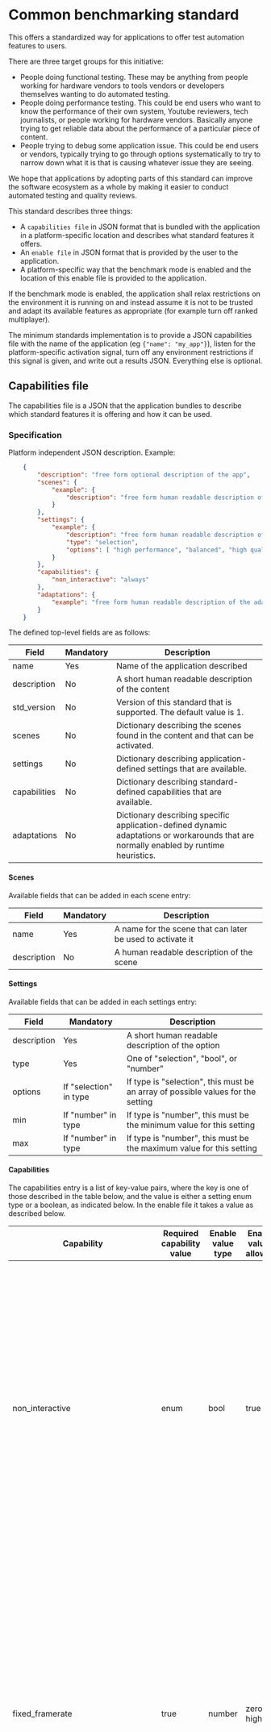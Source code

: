# Common benchmarking standard

This offers a standardized way for applications to offer test automation features to users.

There are three target groups for this initiative:

* People doing functional testing. These may be anything from people working for hardware vendors to tools vendors or developers themselves wanting to do automated testing.
* People doing performance testing.  This could be end users who want to know the performance of their own system, Youtube reviewers, tech journalists, or people working for hardware vendors. Basically anyone trying to get reliable data about the performance of a particular piece of content.
* People trying to debug some application issue. This could be end users or vendors, typically trying to go through options systematically to try to narrow down what it is that is causing whatever issue they are seeing.

We hope that applications by adopting parts of this standard can improve the software ecosystem as a whole by making it easier to conduct automated testing and quality reviews.

This standard describes three things:

* A ```capabilities file``` in JSON format that is bundled with the application in a platform-specific location and describes what standard features it offers.
* An ```enable file``` in JSON format that is provided by the user to the application.
* A platform-specific way that the benchmark mode is enabled and the location of this enable file is provided to the application.

If the benchmark mode is enabled, the application shall relax restrictions on the environment it is running on and instead assume it is not to be trusted and adapt its available features as appropriate (for example turn off ranked multiplayer).

The minimum standards implementation is to provide a JSON capabilities file with the name of the application (eg ```{"name": "my_app"}```), listen for the platform-specific activation signal, turn off any environment restrictions if this signal is given, and write out a results JSON. Everything else is optional.

## Capabilities file

The capabilities file is a JSON that the application bundles to describe which standard features it is offering and how it can be used.

### Specification

Platform independent JSON description. Example:

```json
    {
        "description": "free form optional description of the app",
        "scenes": {
            "example": {
                "description": "free form human readable description of the scene"
            }
        },
        "settings": {
            "example": {
                "description": "free form human readable description of the option",
                "type": "selection",
                "options": [ "high performance", "balanced", "high quality" ]
            }
        },
        "capabilities": {
            "non_interactive": "always"
        },
        "adaptations": {
            "example": "free form human readable description of the adaptation"
        }
    }
```

The defined top-level fields are as follows:

| Field | Mandatory | Description |
| ----- | --------- | ----------- |
| name | Yes | Name of the application described |
| description | No | A short human readable description of the content |
| std_version | No | Version of this standard that is supported. The default value is 1. |
| scenes | No | Dictionary describing the scenes found in the content and that can be activated. |
| settings | No | Dictionary describing application-defined settings that are available. |
| capabilities | No | Dictionary describing standard-defined capabilities that are available. |
| adaptations | No | Dictionary describing specific application-defined dynamic adaptations or workarounds that are normally enabled by runtime heuristics. |

#### Scenes

Available fields that can be added in each scene entry:

| Field | Mandatory | Description |
| ----- | --------- | ----------- |
| name | Yes | A name for the scene that can later be used to activate it |
| description | No | A human readable description of the scene |

#### Settings

Available fields that can be added in each settings entry:

| Field | Mandatory | Description |
| ----- | --------- | ----------- |
| description | Yes | A short human readable description of the option |
| type | Yes | One of "selection", "bool", or "number" |
| options | If "selection" in type | If type is "selection", this must be an array of possible values for the setting |
| min | If "number" in type | If type is "number", this must be the minimum value for this setting |
| max | If "number" in type | If type is "number", this must be the maximum value for this setting |

#### Capabilities

The capabilities entry is a list of key-value pairs, where the key is one of those described in the table below, and the value is either a setting enum type or a boolean, as indicated below. In the enable file it takes a value as described below.

|Capability | Required capability value | Enable value type | Enable values allowed | Description |
| --------- | ------------------------- | ----------------- | --------------------- | ----------- |
| non_interactive | enum | bool | true | The application is capable to run in fully non-interactive mode. If enabled, it must automatically run the activated scenes (or some default scene if none given or scene selection not supported), and then if able to run it to completion, exit with a successful exit code. If it fails to complete the scene, it shall exit with a failure exit code. |
| fixed_framerate | true | number | zero or higher | The application is capable of running in a fixed framerate mode. This means that no matter the performance it will render the same content in the same number of frames every time. If the enable value is set to a non-zero value, this is the number of desired milliseconds of simulated rendering time between each frame. If zero, fixed framerate mode is disabled. |
| no_cpu_performance_adaptations | enum | bool | true | The application is capable of disabling dynamic runtime CPU adaptations to improve performance. This also include using settings that are adapted to application prior knowledge of the device performance and core pinning, but not sizing thread pools according to CPU core numbers. TBD: Split this up? |
| no_gpu_performance_adaptations | enum | bool | true | The application is capable of disabling dynamic runtime graphics adaptations to improve performance. This also include using settings that are adapted to application prior knowledge of the device performance. |
| no_vendor_performance_adaptations | enum | bool | true | The application is capable of disabling vendor specific adaptations to improve performance. If specific adaptations are exposed in the capabilities file and are enabled in the enable file, those adaptations should override changes made by this option. |
| no_vendor_workarounds	| enum | bool | true | The application is capable of disabling vendor specific bug workarounds that have been added to prevent rendering artifacts or crashes. If specific adaptations are exposed in the capabilities file and are enabled in the enable file, those adaptations should override changes made by this option. |
| no_os_workarounds | enum | bool | true | As above, but for workarounds that have been added to prevent rendering artifacts or crashes on specific versions of an operating or windowing system version system. |
| no_loading_screen | enum | bool | true | The application is capable of turning off any loading screen that is shown while the application is starting up or changing scenes. Instead, no new frames should be rendered. |
| visual_settings | true | number | zero or higher | The application is capable of tuning its rendering quality by giving it a 1-100 value, where 1 is lowest and 100 is highest. An enable value of zero means this capability is not to be used. |
| loops | true | number | zero or higher | The application is capable of running its scenes in a loop with no or only a minimal scene loading between each loop iteration. The enable value gives the number of loops to be run, where zero means run in an infinite loop. This is useful in particular for measuring sustained performance, or measuring power, battery and temperature. If multiple scenes are activated, the order in which they loop is up to the application. |
| gpu_delay_reuse | enum | number | zero or higher | The application is capable of delaying the reuse of GPU resources. The enable value gives the number of frames that resources must not be reused for, or zero if this capability should not be enabled. |
| gpu_no_coherent | enum | bool | true | The application is capable of behaving as if no coherent memory exists, and must explicitly call the graphics API to flush any modified memory before it is to be used for rendering. This allows for instance gfxreconstruct to run in 'assisted' tracing mode instead of using guard pages which may speed up runtime performance while tracing or avoid issues with guard pages. |
| gpu_frame_deterministic | enum | true | true | Whether the application generates a deterministic final rendering output. |
| gpu_fully_deterministic | enum | true | true | Whether the application generates deterministic rendering outputs from every GPU compute or rendering step. |

### Adaptations

The adaptations entry is a list of key-value pairs, where the key is an application-defined name, and the value is a free-form description of what it does.

An adaptation is a behaviour that may be enabled by the application depending on runtime heuristics. The user may use the enable file to force this adaptation on or off, bypassing the runtime heuristics.

### Setting enum type

The setting enum type is a string with one of the values "always", "option", "opt-out", or "never". "Never" and "always" are informational, while "option" and "opt-out" means the default is on (optional) or off (opt-out) but can be changed.

## File locations

Describe where this file must be located for each platform. It needs to be predictable so that third-party applications or layers can locate them automatically.

### Linux - system package

If part of a packaged system installation where the binary executable goes into /usr/bin: Capability files should go into /usr/share/benchmarking/ and the name should be in the form

```
<binary name>.bench
```

eg if the binary you want to run is called 'vkcube', then its capability file should be '/usr/share/benchmarking/vkcube.bench'.

Reasoning: There is no precedent for putting non-executable files into /usr/bin on Linux.

### Linux - custom install

If the binary is not part of a system package installation, or its executable is not installed in /usr/bin, then its capability file shall have the same name as the executable with the extension '.bench' added, and it shall reside in the same path as the executable.

You **may** also add a symbolic link to it in $HOME/.local/share/benchmarking/ of the user doing the installation (if this directory does not exist, it should be created). The purpose of the symbolic link is to enable applications that want to discover benchmark-enabled apps on the system a way to do so. It makes more sense for applications with a more extensive support for this standard, supporting automation capabilities.

Example: If Hades is installed into /opt/hades with its executable in /opt/hades/bin/hades, then its capability file shall be /opt/hades/bin/hades.bench

Reasoning: While it may be tempting to attempt to replicate the logic of package system installs for other directories such as /opt and /usr/local, this would be hard without also mandating where apps can place their binaries, which is outside the scope of this standard. Therefore the only reliable location is next to the executable. This also neatly splits the responsibility for placing these files: Application developers and custom application installers (including 'make install') use this custom method, while package maintainers and packaging scripts use the system package method.

## Benchmark mode activation

Platform-specific manner in which the benchmarking mode is activated and a path to the JSON which tells the application how the user wants to use the benchmarking mode is given.

### Linux

To activate an enable file, set the environment variable BENCHMARKING_ENABLE_PATH to the full path of the enable file. Alternatively, you can set the environment variable BENCHMARKING_ENABLE_JSON to contain the JSON itself directly without using a file. This more direct approach can be useful for unit testing and more minimal use cases, but on some platforms the available space for environment values can be rather limited.

Setting both BENCHMARKING_ENABLE_PATH and BENCHMARKING_ENABLE_JSON should be considered an error, and the user should be warned and BENCHMARKING_ENABLE_JSON shall be ignored.

### Android

TBD

## Enable file

The enable file is a JSON where the user describes how the benchmarking mode should be activated. It must only attempt to activate the features described in the application's capabilities file.

See the capabilities file description above for more information on possible values for fields that reference fields in the capabilities file.

Example:

```json
    {
        "target": "<name of app>",
        "scenes": [ "example" ],
        "results": "path/to/results/file",
        "intent": "showcase",
        "settings": {
                "example": "balanced"
            }
        },
        "capabilities": {
            "example": true
        },
        "workarounds": {
            "example": false
        }
    }
```

Description of the fields:

| Field | Mandatory | Description |
| ----- | --------- | ----------- |
| target | Yes | Must be the same string as the "name" field of the capabilities file. Use this to ensure that we are not acting on an enable activation meant for another application by accident. If the target does not match our name, no action described in the enable file shall be carried out, including not writing anything to the results file. |
| scenes | No | List of scenes to activate and play |
| intent | No | Can be one of "showcase", "benchmark" and "testing". This may be used to set reasonable defaults for other values or application configurations. |
| results | No | Put any application specific results into this JSON file. It is described below. File should not exist on initiation of the run, and should be overwritten on success if it does |
| settings | No | As described above, settings that the application offers for modification and its new value. |
| capabilities | No | As described above, capabilities that the application offers and its new value. |
| workarounds | No | As described above, workarounds that the application allows the user to turn on or off and its new value. |

## Results file JSON

Definition of a JSON format for application output, if any. Few mandatory fields, mostly just de-conflicting. The structure is based on existing results JSON files created by Kishonti benchmarks, and patrace, gfxreconstruct (?) and vktrace tools.

Example JSON:

```json
    {
        "workarounds": {
            "example": false
        },
        "app_version": "application version",
        "std_version": 1,
        "date": "ISO date string",
        "surface_width": 1280,
        "surface_height": 780,
        "enable_file": { "target": "my_app" },
        "rendering_backend": "Vulkan",
        "results": [
            {
                "fps": 100,
                "start_frame": 60,
                "end_frame": 6000,
                "start_time": 100023,
                "stop_time": 324000,
                "scene": "my_scene_2000"
            }
        ]
    }
```

Each field type:

| Field | Mandatory | Description |
| ----- | --------- | ----------- |
| workarounds | If 'workarounds' in capabilities | List of workarounds as defined in the capabilities file with their current value when the run was made |
| app_version | Yes | String describing the current application version |
| std_version | Yes | Integer describing the current version of the standard supported by the application writing the results file |
| date | No | The current date in ISO format |
| surface_width | No ||
| surface_height | No ||
| enable_file | Yes | Verbatim copy of the provided enable file |
| platform_info | No | A free-form JSON dictionary where the application can put any information describing the current platform |
| run_info | No | A free-form JSON dictionary where the application can put any information describing the current run |
| results | On success | A list of dictionaries with results. If the scene has multiple scenes or is looped, it shall contain multiple entries, one for each iteration of a scene. See field descriptions below. Shall not be present on error. |
| error	| On error | If the run failed, its value should be a free form string explaining the error. Shall not be present on success. |
| init_time | If end_time provided | The time in milliseconds since the system-defined Epoch that the application started initializing. |
| end_time | No | The time in milliseconds since Epoch that the application started terminating. |
| rendering_backend | No | If the application has multiple rendering backends, specify which one in this free form text field. |

Results fields:

| Field | Mandatory | Description |
| ----- | --------- | ----------- |
| frames | No | Frames generated while running the scene (if applicable) |
| time | Yes | Wall clock duration of the scene in milliseconds |
| scene | No | If there are different scenes, can specify the name of which one was run |
| start_marker | No | If the start point of the scene in the API command stream is marked, give name of the marker. For Vulkan, this shall be using VK_EXT_debug_utils. For GL(ES), this shall be using GL_EXT_debug_marker. |
| stop_marker | No | As above, but for the stop point of the scene. |
| start_time | No | The time in milliseconds since Epoch that the scene started. |
| stop_time | No | As above, but when scene ended. If present, ```start_time``` must also be present, and (```stop_time``` - ```start_time```) must be equal to ```time```. |

## CMake integration

This is a way to do basic integration into a cmake setup:
* Add a directory ```benchmarking``` that contains .bench enable files.
* In CMakeLists.txt add a ```file(COPY ${PROJECT_SOURCE_DIR}/benchmarking/${ARGV0}.bench DESTINATION ${CMAKE_CURRENT_BINARY_DIR})``` for each relevant executable target where ${ARGV0} is the executable name
* As above, also add ```install(FILES ${PROJECT_SOURCE_DIR}/benchmarking/${ARGV0}.bench DESTINATION bin)``` in CMakeLists.txt for each executable target, assuming the target also installs into ```bin```

In order to add capability file symlinks during installation, also add:
```
set(SYMLINK_DIR "$ENV{HOME}/.local/share/benchmarking")
install(DIRECTORY DESTINATION "${SYMLINK_DIR}")
```
very early in the CMakeLists.txt and then for each executable target add:
```
install(CODE "execute_process(COMMAND ${CMAKE_COMMAND} -E create_symlink ${CMAKE_INSTALL_PREFIX}/bin/${ARGV0}.bench ${SYMLINK_DIR}/${ARGV0}.bench)")
```

If you want to enable automated testing with this standard into your CTest suite, you can do it in this way:

```
set(ENABLE_JSON "{\"target\": \"${ARGV0}\"}")
set_tests_properties(${ARGV0} ENVIRONMENT "BENCHMARKING_ENABLE_JSON=${ENABLE_JSON}")
```

## Examples

If you want to run an application in benchmarking mode on Linux, the simplest way is to use BENCHMARKING_ENABLE_JSON in this manner:

```
BENCHMARKING_ENABLE_JSON="{\"target\":\"vulkan_thread_1\"}" ./vulkan_thread_1
```

## Discussion

Q: Allow description of existing cmd line options, and map settings / capabilities entries to these?

Unfortunately there are too many different ways to specify and combine such options to be able to easily map them to our capabilities and settings.

Q: YAML instead of JSON?

Arguably looks much prettier, but every framework seems to have JSON support, while YAML is less common. Also YAML is more complex and may have security issues, where JSON is simpler by spec.

Q: Have app write out the capabilities file instead of bundling a JSON?

Having a separate capabilities file that needs to follow the executable is less than ideal. However, trying to provoke an export of the JSON from the app seems more difficult to do in a portable and reliable manner.

Q: The symbolic links to capabilities files will not work properly on multi-user systems.

A: Fixing this would require applications to install with root so that they can write to a world-readable location. That does not seem to be a good requirement to add. Having a world writable location for capabilities files on a multi-user system would be a security risk.

Q: Why delineate scenes in the command stream using debug markers instead of giving explicit frame numbers?

A: Once you start working with multiple windows or solutions like pbuffers or alternative presentation schemes, then frame counting is no longer clearly defined. Tools may also skip some frames during tracing, or count frame presentations not normally counted by the app.

